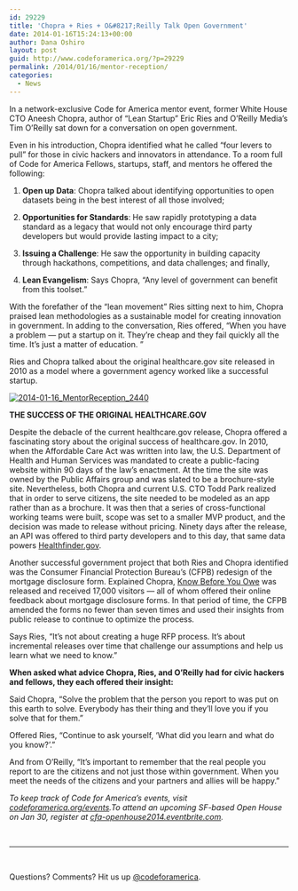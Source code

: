 ```yaml
---
id: 29229
title: 'Chopra + Ries + O&#8217;Reilly Talk Open Government'
date: 2014-01-16T15:24:13+00:00
author: Dana Oshiro
layout: post
guid: http://www.codeforamerica.org/?p=29229
permalink: /2014/01/16/mentor-reception/
categories:
  - News
---
```

In a network-exclusive Code for America mentor event, former White House CTO Aneesh Chopra, author of &#8220;Lean Startup&#8221; Eric Ries and O&#8217;Reilly Media&#8217;s Tim O&#8217;Reilly sat down for a conversation on open government.

Even in his introduction, Chopra identified what he called &#8220;four levers to pull&#8221; for those in civic hackers and innovators in attendance. To a room full of Code for America Fellows, startups, staff, and mentors he offered the following:

1. **Open up Data**: Chopra talked about identifying opportunities to open datasets being in the best interest of all those involved;

2. **Opportunities for Standards**: He saw rapidly prototyping a data standard as a legacy that would not only encourage third party developers but would provide lasting impact to a city;

3. **Issuing a Challenge**: He saw the opportunity in building capacity through hackathons, competitions, and data challenges; and finally,

4.  **Lean Evangelism**: Says Chopra, &#8220;Any level of government can benefit from this toolset.&#8221;

With the forefather of the &#8220;lean movement&#8221; Ries sitting next to him, Chopra praised lean methodologies as a sustainable model for creating innovation in government. In adding to the conversation, Ries offered, &#8220;When you have a problem &#8212; put a startup on it. They&#8217;re cheap and they fail quickly all the time. It&#8217;s just a matter of education. &#8221;

Ries and Chopra talked about the original healthcare.gov site released in 2010 as a model where a government agency worked like a successful startup.

[<img class="aligncenter size-large wp-image-29245" alt="2014-01-16_MentorReception_2440" src="http://www.codeforamerica.org/wp-content/uploads/2014/01/2014-01-16_MentorReception_2440-1024x541.jpg" />](http://www.codeforamerica.org/wp-content/uploads/2014/01/2014-01-16_MentorReception_2440.jpg)

**THE SUCCESS OF THE ORIGINAL HEALTHCARE.GOV**

Despite the debacle of the current healthcare.gov release, Chopra offered a fascinating story about the original success of healthcare.gov. In 2010, when the Affordable Care Act was written into law, the U.S. Department of Health and Human Services was mandated to create a public-facing website within 90 days of the law&#8217;s enactment. At the time the site was owned by the Public Affairs group and was slated to be a brochure-style site. Nevertheless, both Chopra and current U.S. CTO Todd Park realized that in order to serve citizens, the site needed to be modeled as an app rather than as a brochure. It was then that a series of cross-functional working teams were built, scope was set to a smaller MVP product, and the decision was made to release without pricing. Ninety days after the release, an API was offered to third party developers and to this day, that same data powers [Healthfinder.gov](http://healthfinder.gov/).

Another successful government project that both Ries and Chopra identified was the Consumer Financial Protection Bureau&#8217;s (CFPB) redesign of the mortgage disclosure form. Explained Chopra, [Know Before You Owe](http://www.consumerfinance.gov/knowbeforeyouowe/) was released and received 17,000 visitors &#8212; all of whom offered their online feedback about mortgage disclosure forms. In that period of time, the CFPB amended the forms no fewer than seven times and used their insights from public release to continue to optimize the process.

Says Ries, &#8220;It&#8217;s not about creating a huge RFP process. It&#8217;s about incremental releases over time that challenge our assumptions and help us learn what we need to know.&#8221;

**When asked what advice Chopra, Ries, and O&#8217;Reilly had for civic hackers and fellows, they each offered their insight:**

Said Chopra, &#8220;Solve the problem that the person you report to was put on this earth to solve. Everybody has their thing and they&#8217;ll love you if you solve that for them.&#8221;

Offered Ries, &#8220;Continue to ask yourself, &#8216;What did you learn and what do you know?&#8217;.&#8221;

And from O&#8217;Reilly, &#8220;It&#8217;s important to remember that the real people you report to are the citizens and not just those within government. When you meet the needs of the citizens and your partners and allies will be happy.&#8221;

_To keep track of Code for America&#8217;s events, visit [codeforamerica.org/events](http://codeforamerica.org/events).To attend an upcoming SF-based Open House on Jan 30, register at [cfa-openhouse2014.eventbrite.com](http://cfa-openhouse2014.eventbrite.com)._

&nbsp;

* * *

&nbsp;

Questions? Comments? Hit us up <a href="http://twitter.com/codeforamerica" target="_blank">@codeforamerica</a>.